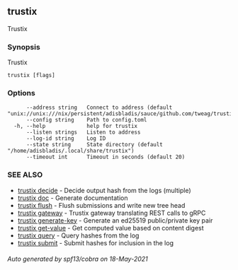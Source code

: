 ## trustix

Trustix

### Synopsis

Trustix

```
trustix [flags]
```

### Options

```
      --address string   Connect to address (default "unix://unix:///nix/persistent/adisbladis/sauce/github.com/tweag/trustix/state/trustix.sock")
      --config string    Path to config.toml
  -h, --help             help for trustix
      --listen strings   Listen to address
      --log-id string    Log ID
      --state string     State directory (default "/home/adisbladis/.local/share/trustix")
      --timeout int      Timeout in seconds (default 20)
```

### SEE ALSO

* [trustix decide](trustix_decide.md)	 - Decide output hash from the logs (multiple)
* [trustix doc](trustix_doc.md)	 - Generate documentation
* [trustix flush](trustix_flush.md)	 - Flush submissions and write new tree head
* [trustix gateway](trustix_gateway.md)	 - Trustix gateway translating REST calls to gRPC
* [trustix generate-key](trustix_generate-key.md)	 - Generate an ed25519 public/private key pair
* [trustix get-value](trustix_get-value.md)	 - Get computed value based on content digest
* [trustix query](trustix_query.md)	 - Query hashes from the log
* [trustix submit](trustix_submit.md)	 - Submit hashes for inclusion in the log

###### Auto generated by spf13/cobra on 18-May-2021
